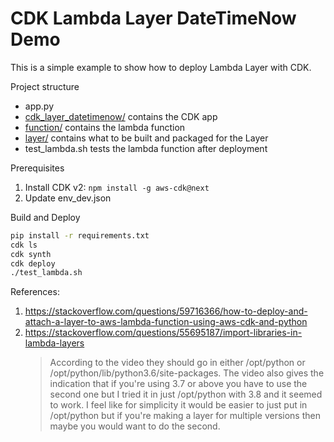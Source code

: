 # CDK Lambda Layer DateTimeNow Demo

This is a simple example to show how to deploy Lambda Layer with CDK.

Project structure
- app.py
- [cdk_layer_datetimenow/](cdk_layer_datetimenow) contains the CDK app
- [function/](function) contains the lambda function
- [layer/](layer) contains what to be built and packaged for the Layer
- test_lambda.sh tests the lambda function after deployment

Prerequisites
1. Install CDK v2: `npm install -g aws-cdk@next`
2. Update env_dev.json

Build and Deploy
```bash
pip install -r requirements.txt
cdk ls
cdk synth
cdk deploy
./test_lambda.sh
```

References:
1. https://stackoverflow.com/questions/59716366/how-to-deploy-and-attach-a-layer-to-aws-lambda-function-using-aws-cdk-and-python
1. https://stackoverflow.com/questions/55695187/import-libraries-in-lambda-layers
    > According to the video they should go in either /opt/python or /opt/python/lib/python3.6/site-packages. The video also gives the indication that if you're using 3.7 or above you have to use the second one but I tried it in just /opt/python with 3.8 and it seemed to work. I feel like for simplicity it would be easier to just put in /opt/python but if you're making a layer for multiple versions then maybe you would want to do the second.

